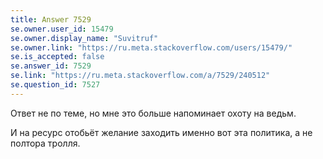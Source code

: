```yaml
---
title: Answer 7529
se.owner.user_id: 15479
se.owner.display_name: "Suvitruf"
se.owner.link: "https://ru.meta.stackoverflow.com/users/15479/"
se.is_accepted: false
se.answer_id: 7529
se.link: "https://ru.meta.stackoverflow.com/a/7529/240512"
se.question_id: 7527
---
```

Ответ не по теме, но мне это больше напоминает охоту на ведьм.

И на ресурс отобьёт желание заходить именно вот эта политика, а не полтора тролля.
